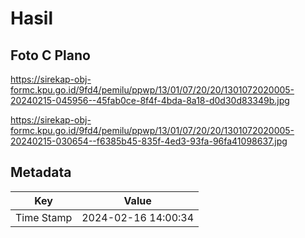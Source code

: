 # Hasil

## Foto C Plano

https://sirekap-obj-formc.kpu.go.id/9fd4/pemilu/ppwp/13/01/07/20/20/1301072020005-20240215-045956--45fab0ce-8f4f-4bda-8a18-d0d30d83349b.jpg

https://sirekap-obj-formc.kpu.go.id/9fd4/pemilu/ppwp/13/01/07/20/20/1301072020005-20240215-030654--f6385b45-835f-4ed3-93fa-96fa41098637.jpg


## Metadata

| Key        | Value               |
| ---------- | ------------------- |
| Time Stamp | 2024-02-16 14:00:34 |



